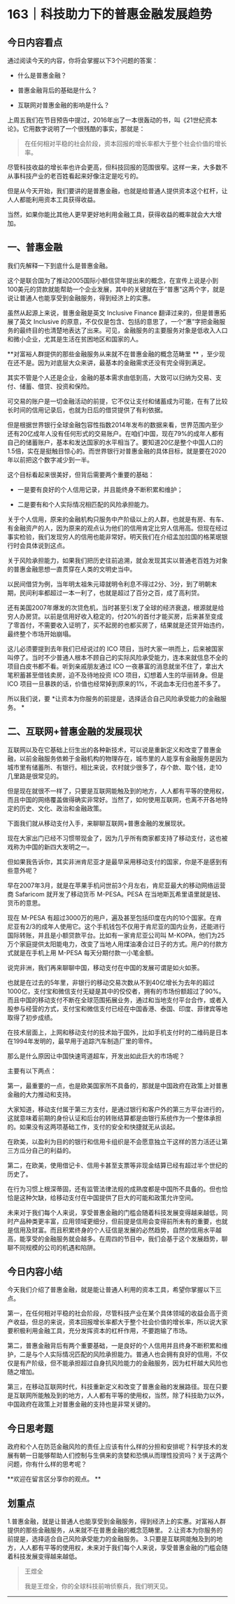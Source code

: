 # 163｜科技助力下的普惠金融发展趋势

## 今日内容看点

通过阅读今天的内容，你将会掌握以下3个问题的答案：

* 什么是普惠金融？

* 普惠金融背后的基础是什么？

* 互联网对普惠金融的影响是什么？

上周五我们在节目预告中提过，2016年出了一本很轰动的书，叫《21世纪资本论》。它用数字说明了一个很残酷的事实，那就是：

> 在任何相对平稳的社会阶段，资本回报的增长率都大于整个社会价值的增长率。

尽管科技收益的增长率也许会更高，但科技回报的范围很窄。这样一来，大多数不从事科技产业的老百姓看起来好像注定是吃亏的。

但是从今天开始，我们要讲的是普惠金融，也就是给普通人提供资本这个杠杆，让人人都能利用资本工具获得收益。

当然，如果你能比其他人更早更好地利用金融工具，获得收益的概率就会大大增加。

## 一、普惠金融

我们先解释一下到底什么是普惠金融。

这个是联合国为了推动2005国际小额信贷年提出来的概念，在宣传上说是小到100美元的贷款就能帮助一个企业发展，其中的关键就在于“普惠”这两个字，就是说让普通人也能享受到金融服务，得到经济上的实惠。

虽然从起源上来说，普惠金融是英文 Inclusive Finance 翻译过来的，但是普惠拓展了英文 Inclusive 的原意，不仅仅是包含、包括的意思了，一个“惠”字把金融服务的最终目的也清楚地表达了出来。可见，金融服务的主要服务对象是低收入人口和微小企业，尤其是生活在贫困地区和国家的人。

 **对富裕人群提供的那些金融服务从来就不在普惠金融的概念范畴里 ** ，至少现在还不是。因为对底层大众来讲，最基本的金融需求还没有完全得到满足。

其实不管是个人还是企业，金融的基本需求由低到高，大致可以归纳为交易、支付、储蓄、借贷、投资和保险。

可交易的账户是一切金融活动的前提，它不仅让支付和储蓄成为可能，在有了比较长时间的信用记录后，也就为日后的借贷提供了有利依据。

但是根据世界银行全球金融包容性指数2014年发布的数据来看，世界范围内至少还有20亿成年人没有任何形式的交易账户。在咱们中国，现在79%的成年人都有自己的储蓄账户，基本和发达国家的水平相当了。要知道20亿是整个中国人口的1.5倍，实在是挺触目惊心的。而世界银行对普惠金融的具体目标，就是要在2020年以前把这个数字减少到一半。

这个目标看起来很美好，但背后需要两个重要的基础：

* 一是要有良好的个人信用记录，并且能终身不断积累和维护；

* 二是要有和个人实际情况相匹配的风险承担能力。

关于个人信用，原来的金融机构只服务中产阶级以上的人群，也就是有房、有车、有金融资产的人，因为原来的观点认为他们的信用肯定比穷人信用高。但现在经过事实检验，我们发现穷人的信用也能非常好。明天我们在介绍孟加拉国的格莱珉银行时会具体说到这点。

关于风险承担能力，如果我们把历史往前追溯，就会发现其实以普通老百姓为对象的普惠金融思想一直贯穿在人类的文明史当中。

以民间借贷为例，当年明太祖朱元璋就明令利息不得过2分、3分，到了明朝末期，民间利率都超过一本一利了，也就是超过了百分之百，成了高利贷。

还有美国2007年爆发的次贷危机，当时甚至引发了全球的经济衰退，根源就是给穷人办房贷。以前是信用好收入稳定的，付20%的首付才能买房，后来甚至变成了零首付，不需要收入证明了，买不起房的也都买房了，结果就是还贷开始违约，最终整个市场开始崩塌。

这儿必须要提到去年我们已经说过的 ICO 项目，当时大家一哄而上，后来被国家叫停了。当时不少普通人根本不顾自己的实际风险承受能力，连本来就信息不全的项目白皮书都不看。听到亲戚朋友通过 ICO 一夜暴富的消息就坐不住了，拿出大笔积蓄甚至借钱卖房，迫不及待地投资 ICO 项目，幻想着人生的华丽转身。但是 ICO 项目一旦暴跌的话，价值也经常掉到原来的1%，不说血本无归也差不多了。

所以我们说，要 *让资本为你服务的前提是，选择适合自己风险承受能力的金融服务。 *

## 二、互联网+普惠金融的发展现状

互联网以及在它基础上衍生出的各种新技术，可以说是重新定义和改变了普惠金融，以前金融服务依赖于金融机构的物理存在，城市里的人能享有金融服务是因为城市里有储蓄所、有银行。相比来说，农村就少很多了，存个款、取个钱，走10几里路是很常见的。

但是现在就很不一样了，只要是互联网能触及到的地方，人人都有平等的使用权，而且中国的网络覆盖做得确实非常好。当然了，如何使用互联网，也离不开各地特定的历史、文化、政治和金融政策。

下面我们就从移动支付入手，来聊聊互联网+普惠金融的发展现状。

现在大家出门已经不习惯带现金了，因为几乎所有商家都支持了移动支付，这也被戏称为中国的新四大发明之一。

但如果我告诉你，其实非洲肯尼亚才是最早采用移动支付的国家，你是不是感到有些意外呢？

早在2007年3月，就是在苹果手机问世前3个月左右，肯尼亚最大的移动网络运营商 Safaricom 就开发了移动货币 M-PESA。PESA 在当地斯瓦希里语里就是钱、货币的意思。

现在 M-PESA 有超过3000万的用户，遍及甚至包括印度在内的10个国家。在肯尼亚有2/3的成年人使用它。这个手机钱包不仅用于肯尼亚的国内业务，还能进行国际转账，并且是小额贷款平台。比如有一家肯尼亚公司叫 M-KOPA，他们为25万个家庭提供太阳能电力，改变了当地人用煤油凑合过日子的方式。用户的付款方式就是在手机上用 M-PESA 每天分期付款一小笔金额。

说完非洲，我们再来聊聊中国，移动支付在中国的发展可谓是如火如荼。

也就是在过去的5年里，非银行的移动交易次数从不到40亿增长为去年的超过1000亿，支付宝和微信支付无疑是其中的佼佼者，拥有的市场份额超过了90%。而且中国的移动支付不断在全球范围拓展业务，通过和当地支付平台合作，或者入股参与经营的方式，支付宝和微信支付已经在中国香港、泰国、印度、菲律宾等地取得了初步成绩。

在技术层面上，上网和移动支付的技术始于国外，比如手机支付时的二维码是日本在1994年发明的，最早用于追踪汽车制造厂里的零件。

那么是什么原因让中国快速弯道超车，开发出如此巨大的市场呢？

主要有以下两点：

第一，最重要的一点，也是欧美国家所不具备的，那就是中国政府在政策上对普惠金融的大力推动和支持。

大家知道，移动支付属于第三方支付，是通过银行和客户外的第三方平台进行的，这就意味着前期的身份认证和后台的转账结算都是由银行系统作为一个整体承担的。如果没有这两项基础工作，支付的安全和快捷就无从谈起。

在欧美，以盈利为目的的银行和信用卡组织是不会愿意独立干这样的苦力活还让第三方瓜分自己的利益的。

第二，在欧美，使用借记卡、信用卡甚至支票等非现金结算已经有超过半个世纪的历史了。

在行为习惯上根深蒂固，还有监管法律法规的成熟度都是中国所不具备的。但也恰恰是这种欠缺，给移动支付在中国提供了巨大的可能和政策允许空间。

未来对于我们每个人来说，享受普惠金融的门槛会随着科技发展变得越来越低，同时产品种类更丰富，应用领域更细分，但前提是信用会变得前所未有的重要，也就是信用及财富。而且积累终身的个人征信是发展的必然趋势，自然的信用水平越高，能享受的金融服务就会越多。在周四的节目中，我们会基于这个发展趋势，聊聊不同规模的公司的机遇和陷阱。

## 今日内容小结

今天我们介绍了普惠金融，就是能让普通人利用的资本工具，希望你掌握以下三点。

第一，在任何相对平稳的社会阶段，尽管科技产业在某个具体领域的收益会高于资产收益，但总的来说，资本回报增长率都大于整个社会价值的增长率，所以说大家要积极利用金融工具，充分发挥资本的杠杆作用，不要跑输了市场。

第二，普惠金融背后有两个重要基础，一是良好的个人信用并且终身不断积累和维护，二是与个人实际情况匹配的风险承担能力。普通人也会拥有良好的信用，不仅仅是有产阶级，但不能承担超过自身抗风险能力的金融服务，因为杠杆越大风险也随之增加。

第三，在移动互联网时代，科技重新定义和改变了普惠金融的发展路径。现在只要是互联网所能触及到的地方，人人都有平等的使用权，当然，除了科技助力以外，中国政府在政策上对普惠金融的支持也是非常关键的。

## 今日思考题

政府和个人在防范金融风险的责任上应该有什么样的分担和安排呢？科学技术的发展有朝一日能够帮助人们控制与生俱来的贪婪和恐惧从而理性投资吗？关于这两个问题，你有什么样的思考呢？

 **欢迎在留言区分享你的观点。 **

## 划重点

1.普惠金融，就是让普通人也能享受到金融服务，得到经济上的实惠。对富裕人群提供的那些金融服务，从来就不在普惠金融的概念范畴里。
2.让资本为你服务的前提是，选择适合自己风险承受能力的金融服务。
3.只要是互联网能触及到的地方，人人都有平等的使用权，未来对于我们每个人来说，享受普惠金融的门槛会随着科技发展变得越来越低。

> 王煜全
> 
> 我是王煜全，你的全球科技前哨侦察兵，我们明天见。

---
